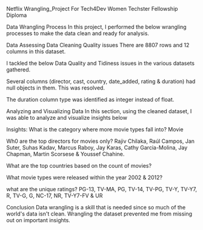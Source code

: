 Netflix Wrangling_Project For Tech4Dev Women Techster Fellowship Diploma

Data Wrangling Process
In this project, I performed the below wrangling processes to make the data clean and ready for analysis.

Data Assessing
Data Cleaning
Quality issues
There are 8807 rows and 12 columns in this dataset.

I tackled the below Data Quality and Tidiness issues in the various datasets gathered.

Several columns (director, cast, country, date_added, rating & duration) had null objects in them. This was resolved.

The duration column type was identified as integer instead of float.

Analyzing and Visualizing Data
In this section, using the cleaned dataset, I was able to analyze and visualize insights below

Insights:
What is the category where more movie types fall into? Movie

Wh0 are the top directors for movies only? Rajiv Chilaka, Raúl Campos, Jan Suter, Suhas Kadav, Marcus Raboy, Jay Karas, Cathy Garcia-Molina, Jay Chapman, Martin Scorsese
& Youssef Chahine.

What are the top countries based on the count of movies? 

What movie types were released within the year 2002 & 2012? 

what are the unique ratings? PG-13, TV-MA, PG, TV-14, TV-PG, TV-Y, TV-Y7, R, TV-G, G, NC-17, NR, TV-Y7-FV & UR


Conclusion
Data wrangling is a skill that is needed since so much of the world's data isn't clean. Wrangling the dataset prevented me from missing out on important insights.
